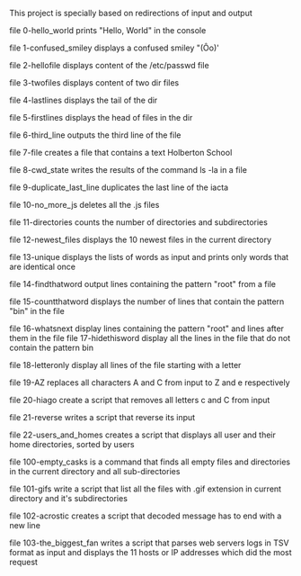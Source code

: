 This project is specially based on redirections of input and output

file 0-hello_world prints "Hello, World" in the console

file 1-confused_smiley displays a confused smiley "(Ôo)'

file 2-hellofile displays content of the /etc/passwd file

file 3-twofiles displays content of two dir files

file 4-lastlines displays the tail of the dir

file 5-firstlines displays the head of files in the dir

file 6-third_line outputs the third line of the file

file 7-file creates a file that contains a text Holberton School

file 8-cwd_state writes the results of the command ls -la in a file

file 9-duplicate_last_line duplicates the last line of the iacta

file 10-no_more_js deletes all the .js files

file 11-directories counts the number of directories and subdirectories

file 12-newest_files displays the 10 newest files in the current directory

file 13-unique displays the lists of words as input and prints only words that are identical once

file 14-findthatword output lines containing the pattern "root" from a file

file 15-countthatword displays the number of lines that contain the pattern "bin" in the file

file 16-whatsnext display lines containing the pattern "root" and  lines after them in the file
file 17-hidethisword display all the lines in the file that do not contain the pattern bin

file 18-letteronly display all lines of the file starting with a letter

file 19-AZ replaces all characters A and C from input to Z and e respectively

file 20-hiago create a script that removes all letters c and C from input

file 21-reverse writes a script that reverse its input

file 22-users_and_homes creates a script that displays all user and their home directories, sorted by users

file 100-empty_casks is a command that finds all empty files and directories in the current directory and all sub-directories

file 101-gifs write a script that list all the files with .gif extension in current directory and it's subdirectories 

file 102-acrostic creates a script that decoded message has to end with a new line

file 103-the_biggest_fan writes a script that parses web servers logs in TSV format as input and displays the 11 hosts or IP addresses which did the most request
